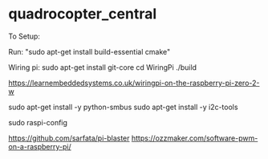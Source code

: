 # quadrocopter_central

To Setup:

Run:
"sudo apt-get install build-essential cmake" 

Wiring pi:
sudo apt-get install git-core
cd WiringPi
./build

https://learnembeddedsystems.co.uk/wiringpi-on-the-raspberry-pi-zero-2-w



sudo apt-get install -y python-smbus
sudo apt-get install -y i2c-tools


sudo raspi-config

https://github.com/sarfata/pi-blaster
https://ozzmaker.com/software-pwm-on-a-raspberry-pi/